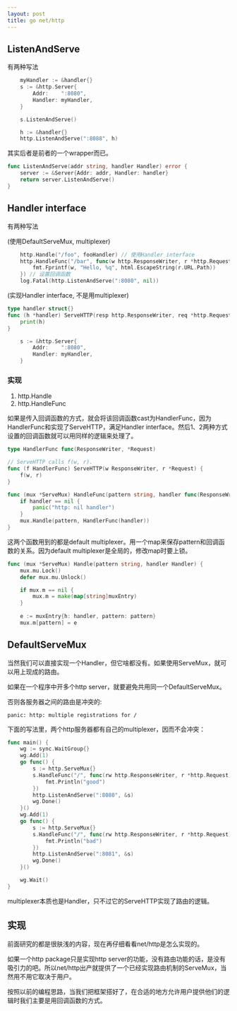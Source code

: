 ```yaml
---
layout: post
title: go net/http
---
```


## ListenAndServe

有两种写法

```go
	myHandler := &handler{}
	s := &http.Server{
		Addr:    ":8080",
		Handler: myHandler,
	}

	s.ListenAndServe()
```

```go
	h := &handler{}
	http.ListenAndServe(":8088", h)
```

其实后者是前者的一个wrapper而已。

```go
func ListenAndServe(addr string, handler Handler) error {
	server := &Server{Addr: addr, Handler: handler}
	return server.ListenAndServe()
}
```

## Handler interface

有两种写法

(使用DefaultServeMux, multiplexer)

```go
	http.Handle("/foo", fooHandler) // 使用Handler interface
	http.HandleFunc("/bar", func(w http.ResponseWriter, r *http.Request) {
		fmt.Fprintf(w, "Hello, %q", html.EscapeString(r.URL.Path))
	}) // 设置回调函数
	log.Fatal(http.ListenAndServe(":8080", nil))
```

(实现Handler interface, 不是用multiplexer)

```go
type handler struct{}
func (h *handler) ServeHTTP(resp http.ResponseWriter, req *http.Request) {
	print(h)
}

	s := &http.Server{
		Addr:    ":8080",
		Handler: myHandler,
	}
```

### 实现

1. http.Handle
2. http.HandleFunc

如果是传入回调函数的方式，就会将该回调函数cast为HandlerFunc，因为HandlerFunc和实现了ServeHTTP，满足Handler interface。然后1、2两种方式设置的回调函数就可以用同样的逻辑来处理了。

```go
type HandlerFunc func(ResponseWriter, *Request)

// ServeHTTP calls f(w, r).
func (f HandlerFunc) ServeHTTP(w ResponseWriter, r *Request) {
	f(w, r)
}

func (mux *ServeMux) HandleFunc(pattern string, handler func(ResponseWriter, *Request)) {
	if handler == nil {
		panic("http: nil handler")
	}
	mux.Handle(pattern, HandlerFunc(handler))
}
```

这两个函数用到的都是default multiplexer。用一个map来保存pattern和回调函数的关系。因为default multiplexer是全局的，修改map时要上锁。

```go
func (mux *ServeMux) Handle(pattern string, handler Handler) {
	mux.mu.Lock()
	defer mux.mu.Unlock()

	if mux.m == nil {
		mux.m = make(map[string]muxEntry)
	}
    
	e := muxEntry{h: handler, pattern: pattern}
	mux.m[pattern] = e
```

## DefaultServeMux

当然我们可以直接实现一个Handler，但它啥都没有。如果使用ServeMux，就可以用上现成的路由。

如果在一个程序中开多个http server，就要避免共用同一个DefaultServeMux。

否则各服务器之间的路由是冲突的:

```
panic: http: multiple registrations for /
```

下面的写法里，两个http服务器都有自己的multiplexer，因而不会冲突：

```go
func main() {
	wg := sync.WaitGroup{}
	wg.Add(1)
	go func() {
		s := http.ServeMux{}
		s.HandleFunc("/", func(rw http.ResponseWriter, r *http.Request) {
			fmt.Println("good")
		})
		http.ListenAndServe(":8080", &s)
		wg.Done()
	}()
	wg.Add(1)
	go func() {
		s := http.ServeMux{}
		s.HandleFunc("/", func(rw http.ResponseWriter, r *http.Request) {
			fmt.Println("bad")
		})
		http.ListenAndServe(":8081", &s)
		wg.Done()
	}()

	wg.Wait()
}
```

multiplexer本质也是Handler，只不过它的ServeHTTP实现了路由的逻辑。

## 实现

前面研究的都是很肤浅的内容，现在再仔细看看net/http是怎么实现的。

如果一个http package只是实现http server的功能，没有路由功能的话，是没有吸引力的吧。所以net/http出产就提供了一个已经实现路由机制的ServeMux，当然用不用它取决于用户。

按照以前的编程思路，当我们把框架搭好了，在合适的地方允许用户提供他们的逻辑时我们主要是用回调函数的方式。
